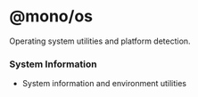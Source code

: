 # @mono/os

Operating system utilities and platform detection.

### System Information

- System information and environment utilities
